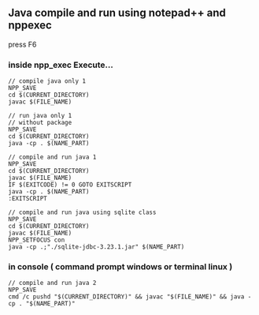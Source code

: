 ## Java compile and run using notepad++ and nppexec

press F6

### inside npp_exec Execute...
```
// compile java only 1
NPP_SAVE
cd $(CURRENT_DIRECTORY)
javac $(FILE_NAME)
```

```
// run java only 1
// without package
NPP_SAVE
cd $(CURRENT_DIRECTORY)
java -cp . $(NAME_PART)
```

```
// compile and run java 1
NPP_SAVE
cd $(CURRENT_DIRECTORY)
javac $(FILE_NAME)
IF $(EXITCODE) != 0 GOTO EXITSCRIPT
java -cp . $(NAME_PART)
:EXITSCRIPT
```

```
// compile and run java using sqlite class
NPP_SAVE
cd $(CURRENT_DIRECTORY)
javac $(FILE_NAME)
NPP_SETFOCUS con
java -cp .;"./sqlite-jdbc-3.23.1.jar" $(NAME_PART)
```

### in console ( command prompt  windows or terminal linux )
```
// compile and run java 2
NPP_SAVE
cmd /c pushd "$(CURRENT_DIRECTORY)" && javac "$(FILE_NAME)" && java -cp . "$(NAME_PART)"
```

